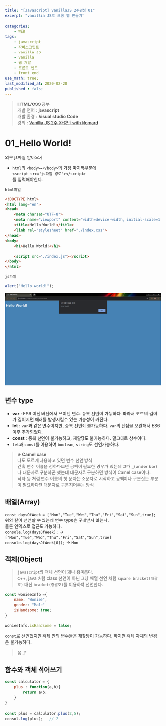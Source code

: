 ```yaml
---
title: "[Javascript] vanillaJS 2주완성 01"
excerpt: "vanillia JS로 크롬 앱 만들기"

categories:
    - WEB
tags:
    - javascript
    - 자바스크립트
    - vanilla JS
    - vanilla
    - 웹 개발
    - 프론트 엔드
    - front end
use_math: true;
last_modified_at: 2020-02-28
published : false
--- 
```

> __HTML/CSS__ 공부  
> 개발 언어 : __javascript__  
> 개발 환경 : __Visual studio Code__  
> 강의 : [Vanillia JS 2주 완성반 with Nomard](https://academy.nomadcoders.co/courses/enrolled/435558)  
  
# 01_Hello World!  
  
외부 js파일 받아오기  
+ `html`의 `<body>`~`</body>`의 가장 마지막부분에  
`<script src="js파일 경로"></script>`    
를 입력해야한다.
  
`html파일`  
```html  
<!DOCTYPE html>
<html lang="en">
<head>
    <meta charset="UTF-8">
    <meta name="viewport" content="width=device-width, initial-scale=1.0">
    <title>Hello World!</title>
    <link rel="stylesheet" href="./index.css">
</head>
<body>
    <h1>Hello World!</h1>

    <script src="./index.js"></script>
</body>
</html>
```  
  
`js파일`  
```js  
alert("Hello world!");
```  
  
[![](/assets/Web/Javascript/2020-02-28-Web-Javascript-Nomard-01-img01.png)](/assets/Web/Javascript/2020-02-28-Web-Javascript-Nomard-01-img01.png)  
      
## 변수 type  
  
+ __var__ : ES6 이전 버전에서 쓰이던 변수. 중복 선언이 가능하다. 따라서 코드의 길이가 길어지면 에러를 발생시킬수 있는 가능성이 커진다.  
+ __let__ : `var`과 같은 변수이지만, 중복 선언이 불가능하다. `var`의 단점을 보완해서 ES6 이후 추가되었다.  
+ __const__ : 중복 선언이 불가능하고, 재할당도 불가능하다. 말그대로 상수이다.  
+ `let`과 `const`를 이용하여 `boolean`, `string`도 선언가능하다.  
  
> __※ Camel case__  
> 나도 모르게 사용하고 있던 변수 선언 방식  
> 간혹 변수 이름을 정하다보면 공백이 필요한 경우가 있는데 그때 `_`(under bar)나 대문자로 구분하곤 했는데 대문자로 구분하던 방식이 Camel case이다.  
> 낙타 등 처럼 변수 이름의 첫 문자는 소문자로 시작하고 공백이나 구분짓는 부분이 필요하다면 대문자로 구분지어주는 방식
  
## 배열(Array)  

`const daysOfWeek = ["Mon","Tue","Wed","Thu","Fri","Sat","Sun",true];`  
위와 같이 선언할 수 있는데 변수 type은 구애받지 않는다.  
물론 인덱스로 접근도 가능하다.  
`console.log(daysOfWeek);` -> `["Mon","Tue","Wed","Thu","Fri","Sat","Sun",true]`  
`console.log(daysOfWeek[0]);` -> `Mon`  

## 객체(Object)  
> `javascript`의 객체 선언이 꽤나 흥미롭다.  
> c++, java 처럼 class 선언이 아닌 그냥 배열 선언 처럼 `square bracket(대괄호)` 대신  `bracket(중괄호)`를 이용하여 선언한다.  
  
```js  
const wonieeInfo ={
    name: "Woniee",
    gender: "Male"
    isHandsome: true;
}
  
wonieeInfo.isHandsome = false;  
```  
`const`로 선언했지만 객체 안의 변수들은 재할당이 가능하다. 하지만 객체 자체의 변경은 불가능하다.  
> 음..?  
  
## 함수와 객체 섞어쓰기  
```js  
const calculator = {
    plus : function(a,b){
        return a+b;
    }
}

const plus = calculator.plus(2,5);
consol.log(plus);   // 7
```  



